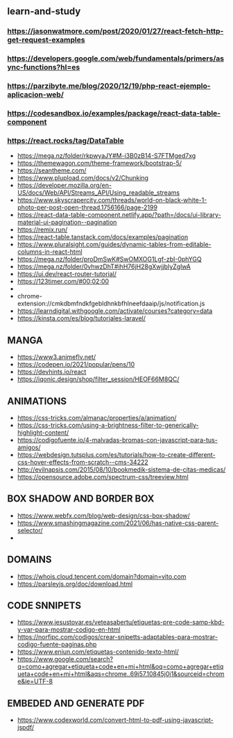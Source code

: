 ## learn-and-study

### https://jasonwatmore.com/post/2020/01/27/react-fetch-http-get-request-examples
### https://developers.google.com/web/fundamentals/primers/async-functions?hl=es
### https://parzibyte.me/blog/2020/12/19/php-react-ejemplo-aplicacion-web/
### https://codesandbox.io/examples/package/react-data-table-component
### https://react.rocks/tag/DataTable


* https://mega.nz/folder/rkpwyaJY#M-i3B0zB14-S7FTMged7xg
* https://themewagon.com/theme-framework/bootstrap-5/
* https://seantheme.com/
* https://www.plupload.com/docs/v2/Chunking
* https://developer.mozilla.org/en-US/docs/Web/API/Streams_API/Using_readable_streams
* https://www.skyscrapercity.com/threads/world-on-black-white-1-photo-per-post-open-thread.1756166/page-2199
* https://react-data-table-component.netlify.app/?path=/docs/ui-library-material-ui-pagination--pagination
* https://remix.run/
* https://react-table.tanstack.com/docs/examples/pagination
* https://www.pluralsight.com/guides/dynamic-tables-from-editable-columns-in-react-html
* https://mega.nz/folder/proDmSwK#SwOMXOG1Lgf-zbI-0phYGQ
* https://mega.nz/folder/0vhwzDhT#ihH76jH28gXwjjbIyZglwA
* https://ui.dev/react-router-tutorial/
* https://123timer.com/#00:02:00
* 
* chrome-extension://cmkdbmfndkfgebldhnkbfhlneefdaaip/js/notification.js
* https://learndigital.withgoogle.com/activate/courses?category=data
* https://kinsta.com/es/blog/tutoriales-laravel/

## MANGA
* https://www3.animeflv.net/
* https://codepen.io/2021/popular/pens/10
* https://devhints.io/react
* https://iqonic.design/shop/filter_session/HEOF66M8QC/

## ANIMATIONS
* https://css-tricks.com/almanac/properties/a/animation/
* https://css-tricks.com/using-a-brightness-filter-to-generically-highlight-content/
* https://codigofuente.io/4-malvadas-bromas-con-javascript-para-tus-amigos/
* https://webdesign.tutsplus.com/es/tutorials/how-to-create-different-css-hover-effects-from-scratch--cms-34222
* http://evilnapsis.com/2015/08/10/bookmedik-sistema-de-citas-medicas/
* https://opensource.adobe.com/spectrum-css/treeview.html

## BOX SHADOW AND BORDER BOX
* https://www.webfx.com/blog/web-design/css-box-shadow/
* https://www.smashingmagazine.com/2021/06/has-native-css-parent-selector/
* <script>
        $(document).ready(function() {
            function show(){
                $('i').mouseenter(function(){
                    $('#jstree-default').addClass('overflow-hidden');
                });
                $('a.jstree-anchor').mouseenter(function(){
                    $('#jstree-default').removeClass('overflow-hidden');
                });
                $('a.jstree-anchor').last().mouseleave(function(){
                    $('#jstree-default').addClass('overflow-hidden');
                });
            }
            setInterval(show, 100);
        });
    </script>
    
## DOMAINS
* https://whois.cloud.tencent.com/domain?domain=vito.com
* https://parsleyjs.org/doc/download.html


## CODE SNNIPETS
* https://www.jesustovar.es/veteasabertu/etiquetas-pre-code-samp-kbd-y-var-para-mostrar-codigo-en-html
* https://norfipc.com/codigos/crear-snipetts-adaptables-para-mostrar-codigo-fuente-paginas.php
* https://www.eniun.com/etiquetas-contenido-texto-html/
* https://www.google.com/search?q=como+agregar+etiqueta+code+en+mi+html&oq=como+agregar+etiqueta+code+en+mi+html&aqs=chrome..69i57.10845j0j1&sourceid=chrome&ie=UTF-8

## EMBEDED AND GENERATE PDF
* https://www.codexworld.com/convert-html-to-pdf-using-javascript-jspdf/
